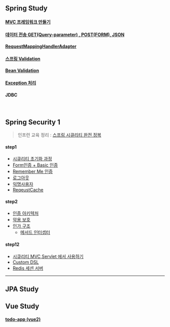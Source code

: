 ## Spring Study


#### [MVC 프레임워크 만들기](https://github.com/jiny798/Study/blob/main/mvc-framework/README.md)
#### [데이터 전송 GET(Query-parameter) , POST(FORM), JSON](https://github.com/jiny798/Study/blob/main/mvc-study/src/main/java/hello/itemservice/subject/request_response/basic/README.md) 
#### [RequestMappingHandlerAdapter](https://github.com/jiny798/Study/blob/main/mvc-study/src/main/java/hello/itemservice/subject/request_response/spring/README.md)
#### [스프링 Validation](https://github.com/jiny798/Study/blob/main/mvc-study/src/main/java/hello/itemservice/subject/validation/README.md)
#### [Bean Validation](https://github.com/jiny798/Study/blob/main/mvc-study/src/main/java/hello/itemservice/subject/validation/beanvalidation/README.md)
#### [Exception 처리](https://github.com/jiny798/Study/blob/main/mvc-study/src/main/java/hello/itemservice/subject/exception/README.md)
#### JDBC

<br>

## Spring Security 1 
> 인프런 교육 정리 : [스프링 시큐리티 완전 정복](https://www.inflearn.com/course/%EC%8A%A4%ED%94%84%EB%A7%81-%EC%8B%9C%ED%81%90%EB%A6%AC%ED%8B%B0-%EC%99%84%EC%A0%84%EC%A0%95%EB%B3%B5/dashboard)

#### step1
- [시큐리티 초기화 과정](https://github.com/jiny798/Study/blob/main/security/src/main/java/spring/security/step1/README.md)
- [Form인증 + Basic 인증](https://github.com/jiny798/Study/tree/main/security/src/main/java/spring/security/step2/form_basic)
- [Remember Me 인증](https://github.com/jiny798/Study/blob/main/security/src/main/java/spring/security/step2/rememberme/README.md)
- [로그아웃](https://github.com/jiny798/Study/blob/main/security/src/main/java/spring/security/step2/logout/READNE.md)
- [익명사용자](https://github.com/jiny798/Study/tree/main/security/src/main/java/spring/security/step2/anonymous)
- [ReqeustCache](https://github.com/jiny798/Study/tree/main/security/src/main/java/spring/security/step2/requestcache)

#### step2
- [인증 아키텍처](https://github.com/jiny798/Study/blob/main/security/src/main/java/spring/security/step3/README.md)
- [악용 보호](https://github.com/jiny798/Study/blob/main/security/src/main/java/spring/security/step7/README.md)
- [인가 구조](https://github.com/jiny798/Study/blob/main/security/src/main/java/spring/security/step9/README.md)
  - [메서드 인터셉터](https://github.com/jiny798/Study/blob/main/security/src/main/java/spring/security/step9/detail_3_PreAuthorizeAuthorizationManager/methodAuthority.md)

#### step12
- [시큐리티 MVC,Servlet 에서 사용하기](https://github.com/jiny798/Study/blob/main/security/src/main/java/spring/security/step11/README.md)
- [Custom DSL](https://github.com/jiny798/Study/blob/main/security/src/main/java/spring/security/step12/README.md)
- [Redis 세션 서버](https://github.com/jiny798/Study/blob/main/security/src/main/java/spring/security/step12/redis/README.md)


-------------------------

## JPA Study

## Vue Study

#### [todo-app (vue2)](https://github.com/jiny798/spring-god/tree/main/vue/vue-todo) 
